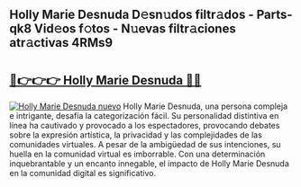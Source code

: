 ## Holly Marie Desnuda D𝚎sn𝚞dos filtr𝚊dos - Parts-qk8 Vid𝚎os f𝚘tos - N𝚞evas filtr𝚊ciones atr𝚊ctivas 4RMs9

# <h2><a href="http://mb1he7.tromn.icu/?c=Holly+Marie+Desnuda">🔗👉👉👉 Holly Marie Desnuda 🔗🔗</a></h2>

[![Holly Marie Desnuda nuevo](https://i.imgur.com/pEAQMta.gif)](http://mb1he7.tromn.icu/?c=Holly+Marie+Desnuda)
Holly Marie Desnuda, una persona compleja e intrigante, desafía la categorización fácil. Su personalidad distintiva en línea ha cautivado y provocado a los espectadores, provocando debates sobre la expresión artística, la privacidad y las complejidades de las comunidades virtuales. A pesar de la ambigüedad de sus intenciones, su huella en la comunidad virtual es imborrable. Con una determinación inquebrantable y un encanto innegable, el impacto de Holly Marie Desnuda en la comunidad digital es significativo.
